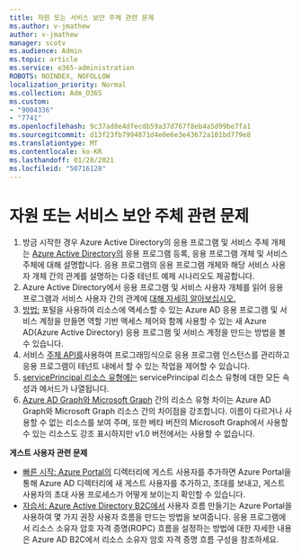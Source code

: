 ```yaml
---
title: 자원 또는 서비스 보안 주체 관련 문제
ms.author: v-jmathew
author: v-jmathew
manager: scotv
ms.audience: Admin
ms.topic: article
ms.service: o365-administration
ROBOTS: NOINDEX, NOFOLLOW
localization_priority: Normal
ms.collection: Adm_O365
ms.custom:
- "9004336"
- "7741"
ms.openlocfilehash: 9c37ad8e4dfecdb59a37d767f8eb4a5d99be7fa1
ms.sourcegitcommit: d13f23fb7994871d4e0e6e3e43672a101bd779e8
ms.translationtype: MT
ms.contentlocale: ko-KR
ms.lasthandoff: 01/28/2021
ms.locfileid: "50716128"
---
```

# <a name="issues-with-a-resource-or-service-principal"></a>자원 또는 서비스 보안 주체 관련 문제

1. 방금 시작한 경우 Azure Active Directory의 응용 프로그램 및 서비스 주체 개체는 [Azure Active Directory의](https://docs.microsoft.com/azure/active-directory/develop/app-objects-and-service-principals) 응용 프로그램 등록, 응용 프로그램 개체 및 서비스 주체에 대해 설명합니다. 응용 프로그램의 응용 프로그램 개체와 해당 서비스 사용자 개체 간의 관계를 설명하는 다중 테넌트 예제 시나리오도 제공합니다.
2. Azure Active Directory에서 응용 프로그램 및 서비스 사용자 개체를 읽어 응용 프로그램과 서비스 사용자 간의 관계에 [대해 자세히 알아보십시오.](https://docs.microsoft.com/azure/active-directory/develop/app-objects-and-service-principals)
3. [방법:](https://docs.microsoft.com/azure/active-directory/develop/howto-create-service-principal-portal) 포털을 사용하여 리소스에 액세스할 수 있는 Azure AD 응용 프로그램 및 서비스 계정을 만들면 역할 기반 액세스 제어와 함께 사용할 수 있는 새 Azure AD(Azure Active Directory) 응용 프로그램 및 서비스 계정을 만드는 방법을 볼 수 있습니다.
4. 서비스 [주체 API를](https://docs.microsoft.com/graph/api/resources/serviceprincipal)사용하여 프로그래밍식으로 응용 프로그램 인스턴스를 관리하고 응용 프로그램이 테넌트 내에서 할 수 있는 작업을 제어할 수 있습니다.
5. [servicePrincipal 리소스 유형에는](https://docs.microsoft.com/graph/api/resources/serviceprincipal) servicePrincipal 리소스 유형에 대한 모든 속성과 메서드가 나열됩니다.
6. [Azure AD Graph와 Microsoft Graph](https://docs.microsoft.com/graph/migrate-azure-ad-graph-resource-differences) 간의 리소스 유형 차이는 Azure AD Graph와 Microsoft Graph 리소스 간의 차이점을 강조합니다. 이름이 다르거나 사용할 수 없는 리소스를 보여 주며, 또한 베타 버전의 Microsoft Graph에서 사용할 수 있는 리소스도 강조 표시하지만 v1.0 버전에서는 사용할 수 없습니다.

**게스트 사용자 관련 문제**

- [빠른 시작: Azure Portal의](https://docs.microsoft.com/azure/active-directory/external-identities/b2b-quickstart-add-guest-users-portal#prerequisites) 디렉터리에 게스트 사용자를 추가하면 Azure Portal을 통해 Azure AD 디렉터리에 새 게스트 사용자를 추가하고, 초대를 보내고, 게스트 사용자의 초대 사용 프로세스가 어떻게 보이는지 확인할 수 있습니다.
- [자습서: Azure Active Directory B2C에서](https://docs.microsoft.com/azure/active-directory-b2c/tutorial-create-user-flows) 사용자 흐름 만들기는 Azure Portal을 사용하여 몇 가지 권장 사용자 흐름을 만드는 방법을 보여줍니다. 응용 프로그램에서 리소스 소유자 암호 자격 증명(ROPC) 흐름을 설정하는 방법에 대한 자세한 내용은 Azure AD B2C에서 리소스 소유자 암호 자격 증명 흐름 구성을 참조하세요.
